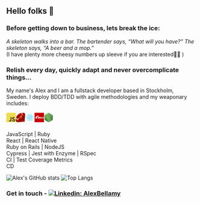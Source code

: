 ## Hello folks 🤝 

### Before getting down to business, lets break the ice:
*A skeleton walks into a bar. The bartender says, “What will you have?” The skeleton says, “A beer and a mop.”*  
(I have plenty more cheesy numbers up sleeve if you are interested🎱🙄 )

### Relish every day, quickly adapt and never overcomplicate things...
My name's Alex and I am a fullstack developer based in Stockholm, Sweden. I deploy BDD/TDD with agile methodologies and my weaponary includes: <br />      
<img align="left" alt="JavaScript" width="25px" src="https://raw.githubusercontent.com/github/explore/80688e429a7d4ef2fca1e82350fe8e3517d3494d/topics/javascript/javascript.png" />
<img align="left" alt="Ruby" width="25px" src="https://raw.githubusercontent.com/github/explore/80688e429a7d4ef2fca1e82350fe8e3517d3494d/topics/ruby/ruby.png" />
<img align="left" alt="React" width="25px" src="https://raw.githubusercontent.com/github/explore/80688e429a7d4ef2fca1e82350fe8e3517d3494d/topics/react/react.png" />
<img align="left" alt="Rails" width="25px" src="https://raw.githubusercontent.com/github/explore/80688e429a7d4ef2fca1e82350fe8e3517d3494d/topics/rails/rails.png" />
  <img align="left" alt="NodeJS" width="25px"  src="https://raw.githubusercontent.com/github/explore/80688e429a7d4ef2fca1e82350fe8e3517d3494d/topics/nodejs/nodejs.png"/> <br /> <br />
  
JavaScript | Ruby <br />
React | React Native <br /> 
Ruby on Rails | NodeJS <br />
Cypress | Jest with Enzyme | RSpec <br />
CI | Test Coverage Metrics  
CD  

![Alex's GitHub stats](https://github-readme-stats.vercel.app/api?username=alex-bellamy&show_icons=true&theme=tokyonight&count_private=true&hide=stars,issues)
![Top Langs](https://github-readme-stats.vercel.app/api/top-langs/?username=alex-bellamy&layout=compact&theme=tokyonight&langs_count=6)

### Get in touch - [![Linkedin: AlexBellamy](https://img.shields.io/badge/-AlexBellamy-blue?style=flat-square&logo=Linkedin&logoColor=white&link=https://www.linkedin.com/in/https://alex-bellamy-0237441b4/)](https://www.linkedin.com/in/alex-bellamy-0237441b4/)

<!--
**Alex-Bellamy/Alex-Bellamy** is a ✨ _special_ ✨ repository because its `README.md` (this file) appears on your GitHub profile.

Here are some ideas to get you started:

- 🔭 I’m currently working on ...
- 🌱 I’m currently learning ...
- 👯 I’m looking to collaborate on ...
- 🤔 I’m looking for help with ...
- 💬 Ask me about ...
- 📫 How to reach me: ...
- 😄 Pronouns: ...
- ⚡ Fun fact: ...
-->
